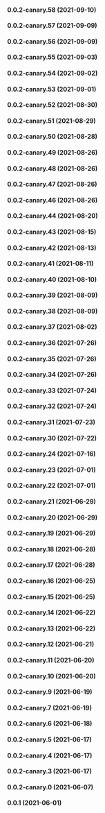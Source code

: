 #### 0.0.2-canary.58 (2021-09-10)

#### 0.0.2-canary.57 (2021-09-09)

#### 0.0.2-canary.56 (2021-09-09)

#### 0.0.2-canary.55 (2021-09-03)

#### 0.0.2-canary.54 (2021-09-02)

#### 0.0.2-canary.53 (2021-09-01)

#### 0.0.2-canary.52 (2021-08-30)

#### 0.0.2-canary.51 (2021-08-29)

#### 0.0.2-canary.50 (2021-08-28)

#### 0.0.2-canary.49 (2021-08-26)

#### 0.0.2-canary.48 (2021-08-26)

#### 0.0.2-canary.47 (2021-08-26)

#### 0.0.2-canary.46 (2021-08-26)

#### 0.0.2-canary.44 (2021-08-20)

#### 0.0.2-canary.43 (2021-08-15)

#### 0.0.2-canary.42 (2021-08-13)

#### 0.0.2-canary.41 (2021-08-11)

#### 0.0.2-canary.40 (2021-08-10)

#### 0.0.2-canary.39 (2021-08-09)

#### 0.0.2-canary.38 (2021-08-09)

#### 0.0.2-canary.37 (2021-08-02)

#### 0.0.2-canary.36 (2021-07-26)

#### 0.0.2-canary.35 (2021-07-26)

#### 0.0.2-canary.34 (2021-07-26)

#### 0.0.2-canary.33 (2021-07-24)

#### 0.0.2-canary.32 (2021-07-24)

#### 0.0.2-canary.31 (2021-07-23)

#### 0.0.2-canary.30 (2021-07-22)

#### 0.0.2-canary.24 (2021-07-16)

#### 0.0.2-canary.23 (2021-07-01)

#### 0.0.2-canary.22 (2021-07-01)

#### 0.0.2-canary.21 (2021-06-29)

#### 0.0.2-canary.20 (2021-06-29)

#### 0.0.2-canary.19 (2021-06-29)

#### 0.0.2-canary.18 (2021-06-28)

#### 0.0.2-canary.17 (2021-06-28)

#### 0.0.2-canary.16 (2021-06-25)

#### 0.0.2-canary.15 (2021-06-25)

#### 0.0.2-canary.14 (2021-06-22)

#### 0.0.2-canary.13 (2021-06-22)

#### 0.0.2-canary.12 (2021-06-21)

#### 0.0.2-canary.11 (2021-06-20)

#### 0.0.2-canary.10 (2021-06-20)

#### 0.0.2-canary.9 (2021-06-19)

#### 0.0.2-canary.7 (2021-06-19)

#### 0.0.2-canary.6 (2021-06-18)

#### 0.0.2-canary.5 (2021-06-17)

#### 0.0.2-canary.4 (2021-06-17)

#### 0.0.2-canary.3 (2021-06-17)

#### 0.0.2-canary.0 (2021-06-07)

#### 0.0.1 (2021-06-01)
